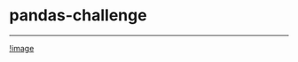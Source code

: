 # pandas-challenge
_____________________________

[!image](https://github.com/oas95/pandas-challenge/tree/main/PyCitySchools/Images)
